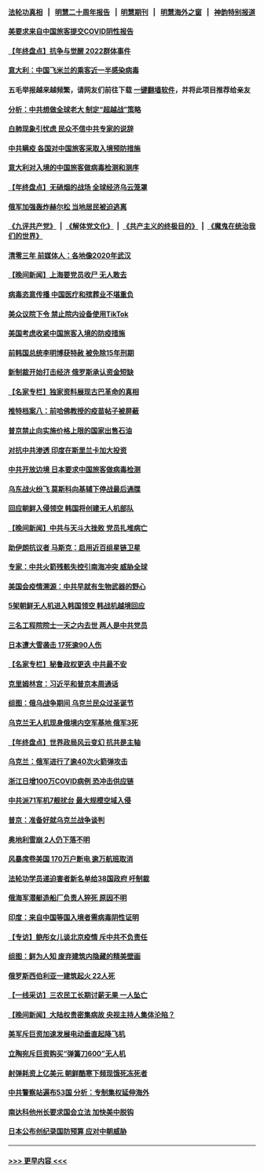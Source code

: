 #### [法轮功真相](https://github.com/gfw-breaker/truth/blob/master/README.md?t=0) &nbsp;&nbsp;|&nbsp;&nbsp; [明慧二十周年报告](https://github.com/gfw-breaker/mh-reports/blob/master/README.md?t=0) &nbsp;&nbsp;|&nbsp;&nbsp;[明慧期刊](https://github.com/gfw-breaker/mh-qikan) &nbsp;&nbsp;|&nbsp;&nbsp; [明慧海外之窗](https://github.com/gfw-breaker/mh-news/blob/master/README.md?t=0) &nbsp;&nbsp;|&nbsp;&nbsp; [神韵特别报道](https://github.com/gfw-breaker/mh-news/blob/master/shenyun.md?t=0)
#### [美要求来自中国旅客提交COVID阴性报告](../pages/nsc418/n13893834.md?t=12291243) 
#### [【年终盘点】抗争与觉醒 2022群体事件](../pages/nsc418/n13888314.md?t=12291243) 
#### [意大利：中国飞米兰的乘客近一半感染病毒](../pages/nsc418/n13893815.md?t=12291243) 
#### 五毛举报越来越频繁，请网友们前往下载 [一键翻墙软件](https://github.com/gfw-breaker/ssr-accounts)，并将此项目推荐给亲友
#### [分析：中共想做全球老大 制定“超越战”策略](../pages/nsc418/n13893665.md?t=12291243) 
#### [白肺现象引忧虑 民众不信中共专家的说辞](../pages/nsc418/n13893547.md?t=12291243) 
#### [中共瞒疫 各国对中国旅客采取入境预防措施](../pages/nsc418/n13893740.md?t=12291243) 
#### [意大利对入境的中国旅客做病毒检测和测序](../pages/nsc418/n13893791.md?t=12291243) 
#### [【年终盘点】无硝烟的战场 全球经济乌云笼罩](../pages/nsc418/n13891799.md?t=12291243) 
#### [俄军加强轰炸赫尔松 当地居民被迫逃离](../pages/nsc418/n13893571.md?t=12291243) 
#### [《九评共产党》](https://github.com/begood0513/9ping.md/blob/master/README.md) &nbsp;|&nbsp; [《解体党文化》](../../../../jtdwh.md/blob/master/README.md)  &nbsp;|&nbsp; [《共产主义的终极目的》](../../../../gczydzjmd.md/blob/master/README.md) &nbsp;|&nbsp; [《魔鬼在统治我们的世界》](../../../../mgztzwmdsj.md/blob/master/README.md) 
#### [清零三年 前媒体人：各地像2020年武汉](../pages/nsc418/n13892777.md?t=12291243) 
#### [【晚间新闻】上海要党员收尸 无人敢去](../pages/nsc418/n13893514.md?t=12291243) 
#### [病毒恣意传播 中国医疗和殡葬业不堪重负](../pages/nsc418/n13893434.md?t=12291243) 
#### [美众议院下令 禁止院内设备使用TikTok](../pages/nsc418/n13893373.md?t=12291243) 
#### [美国考虑收紧中国旅客入境的防疫措施](../pages/nsc418/n13893193.md?t=12291243) 
#### [前韩国总统李明博获特赦 被免除15年刑期](../pages/nsc418/n13893172.md?t=12291243) 
#### [新制裁开始打击经济 俄罗斯承认资金短缺](../pages/nsc418/n13893106.md?t=12291243) 
#### [【名家专栏】独家资料展现古巴革命的真相](../pages/nsc418/n13891671.md?t=12291243) 
#### [推特档案八：前哈佛教授的疫苗帖子被屏蔽](../pages/nsc418/n13892949.md?t=12291243) 
#### [普京禁止向实施价格上限的国家出售石油](../pages/nsc418/n13893015.md?t=12291243) 
#### [对抗中共渗透 印度在斯里兰卡加大投资](../pages/nsc418/n13892887.md?t=12291243) 
#### [中共开放边境 日本要求中国旅客做病毒检测](../pages/nsc418/n13892983.md?t=12291243) 
#### [乌东战火纷飞 莫斯科向基辅下停战最后通牒](../pages/nsc418/n13892792.md?t=12291243) 
#### [回应朝鲜入侵领空 韩国将创建无人机部队](../pages/nsc418/n13892670.md?t=12291243) 
#### [【晚间新闻】中共与天斗大挫败 党员扎堆病亡](../pages/nsc418/n13892700.md?t=12291243) 
#### [助伊朗抗议者 马斯克：启用近百组星链卫星](../pages/nsc418/n13892554.md?t=12291243) 
#### [专家：中共火箭残骸失控引南海冲突 威胁全球](../pages/nsc418/n13892541.md?t=12291243) 
#### [美国会疫情溯源：中共早就有生物武器的野心](../pages/nsc418/n13892377.md?t=12291243) 
#### [5架朝鲜无人机进入韩国领空 韩战机越境回应](../pages/nsc418/n13892238.md?t=12291243) 
#### [三名工程院院士一天之内去世 两人是中共党员](../pages/nsc418/n13892031.md?t=12291243) 
#### [日本遭大雪袭击 17死逾90人伤](../pages/nsc418/n13892272.md?t=12291243) 
#### [【名家专栏】秘鲁政权更迭 中共最不安](../pages/nsc418/n13892102.md?t=12291243) 
#### [克里姆林宫：习近平和普京本周通话](../pages/nsc418/n13892138.md?t=12291243) 
#### [组图：俄乌战争期间 乌克兰民众过圣诞节](../pages/nsc418/n13892037.md?t=12291243) 
#### [乌克兰无人机现身俄境内空军基地 俄军3死](../pages/nsc418/n13892049.md?t=12291243) 
#### [【年终盘点】世界政局风云变幻 抗共是主轴](../pages/nsc418/n13885726.md?t=12291243) 
#### [乌克兰：俄军进行了逾40次火箭弹攻击](../pages/nsc418/n13891966.md?t=12291243) 
#### [浙江日增100万COVID病例 恐冲击供应链](../pages/nsc418/n13891920.md?t=12291243) 
#### [中共派71军机7舰扰台 最大规模空域入侵](../pages/nsc418/n13891875.md?t=12291243) 
#### [普京：准备好就乌克兰战争谈判](../pages/nsc418/n13891803.md?t=12291243) 
#### [奥地利雪崩 2人仍下落不明](../pages/nsc418/n13891763.md?t=12291243) 
#### [风暴席卷美国 170万户断电 逾万航班取消](../pages/nsc418/n13891721.md?t=12291243) 
#### [法轮功学员递迫害者新名单给38国政府 吁制裁](../pages/nsc418/n13891149.md?t=12291243) 
#### [俄海军潜艇造船厂负责人猝死 原因不明](../pages/nsc418/n13891230.md?t=12291243) 
#### [印度：来自中国等国入境者需病毒阴性证明](../pages/nsc418/n13891215.md?t=12291243) 
#### [【专访】鲍彤女儿谈北京疫情 斥中共不负责任](../pages/nsc418/n13891103.md?t=12291243) 
#### [组图：鲜为人知 废弃建筑内隐藏的精美壁画](../pages/nsc418/n13890993.md?t=12291243) 
#### [俄罗斯西伯利亚一建筑起火 22人死](../pages/nsc418/n13891207.md?t=12291243) 
#### [【一线采访】三农民工长期讨薪无果 一人坠亡](../pages/nsc418/n13890452.md?t=12291243) 
#### [【晚间新闻】大陆权贵密集病故 央视主持人集体沦陷？](../pages/nsc418/n13891052.md?t=12291243) 
#### [美军斥巨资加速发展电动垂直起降飞机](../pages/nsc418/n13890955.md?t=12291243) 
#### [立陶宛斥巨资购买“弹簧刀600”无人机](../pages/nsc418/n13890848.md?t=12291243) 
#### [射弹耗资上亿美元 朝鲜酷寒下频现饿死冻死者](../pages/nsc418/n13890665.md?t=12291243) 
#### [中共警察站遍布53国 分析：专制集权延伸海外](../pages/nsc418/n13890670.md?t=12291243) 
#### [南达科他州长要求国会立法 加快美中脱钩](../pages/nsc418/n13890796.md?t=12291243) 
#### [日本公布创纪录国防预算 应对中朝威胁](../pages/nsc418/n13890652.md?t=12291243) 

----
#### [ >>> 更早内容 <<< ](../indexes/nsc418-earlier.md)
